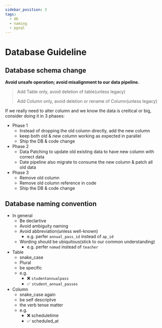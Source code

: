 ```yaml
---
sidebar_position: 3
tags:
  - db
  - naming
  - pgsql
---
```


# Database Guideline

## Database schema change

**Avoid unsafe operation; avoid misalignment to our data pipeline.**

> Add Table only, avoid deletion of table(unless legacy)
>
> Add Column only, avoid deletion or rename of Column(unless legacy)

If we really need to alter column and we know the data is creitical or big, consider doing it in 3 phases:

- Phase 1
  - Instead of dropping the old column directly, add the new column
  - keep both old & new column working as expected in parallel
  - Ship the DB & code change
- Phase 2
  - Data Patching to update old existing data to have new column with correct data
  - Date pipeline also migrate to consume the new column & patch all old data
- Phase 3
  - Remove old column
  - Remove old column reference in code
  - Ship the DB & code change

## Database naming convention

- In general
  - Be declartive
  - Avoid ambiguity naming
  - Avoid abbreviation(unless well-known)
    - e.g. perfer `annual_pass_id` instead of `ap_id`
  - Wording should be ubiquitous(stick to our common understanding)
    - e.g. perfer `nomad` instead of `teacher`
- Table
  - snake_case
  - Plural
  - be specific
  - e.g.
    - ❌ `studentannualpass`
    - ✅ `student_annual_passes`
- Column
  - snake_case again
  - be self descriptve
  - the verb tense matter
  - e.g.
    - ❌ scheduletime
    - ✅ scheduled_at
